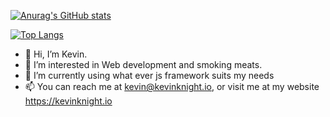 [![Anurag's GitHub stats](https://github-readme-stats.vercel.app/api?username=tgodkev&bg_color=COLOR4 )](https://github.com/anuraghazra/github-readme-stats)

[![Top Langs](https://github-readme-stats.vercel.app/api/top-langs/?username=tgodkev)](https://github.com/tgodkev/github-readme-stats)




- 👋 Hi, I’m Kevin.
- 👀 I’m interested in Web development and smoking meats.
- 🌱 I’m currently using what ever js framework suits my needs
- 📫 You can reach me at kevin@kevinknight.io, or visit me at my website https://kevinknight.io

<!---
tgodkev/tgodkev is a ✨ special ✨ repository because its `README.md` (this file) appears on your GitHub profile.
You can click the Preview link to take a look at your changes.
--->
